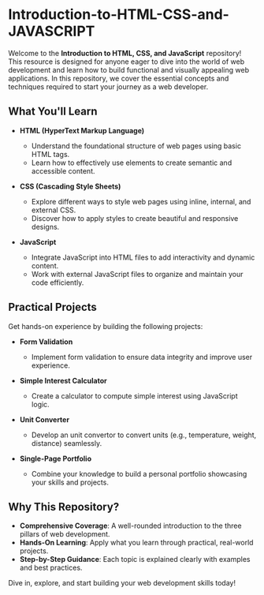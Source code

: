 # Introduction-to-HTML-CSS-and-JAVASCRIPT

Welcome to the **Introduction to HTML, CSS, and JavaScript** repository! This resource is designed for anyone eager to dive into the world of web development and learn how to build functional and visually appealing web applications. In this repository, we cover the essential concepts and techniques required to start your journey as a web developer.

## What You'll Learn

- **HTML (HyperText Markup Language)**
  - Understand the foundational structure of web pages using basic HTML tags.
  - Learn how to effectively use elements to create semantic and accessible content.

- **CSS (Cascading Style Sheets)**
  - Explore different ways to style web pages using inline, internal, and external CSS.
  - Discover how to apply styles to create beautiful and responsive designs.

- **JavaScript**
  - Integrate JavaScript into HTML files to add interactivity and dynamic content.
  - Work with external JavaScript files to organize and maintain your code efficiently.

## Practical Projects

Get hands-on experience by building the following projects:

- **Form Validation**
  - Implement form validation to ensure data integrity and improve user experience.

- **Simple Interest Calculator**
  - Create a calculator to compute simple interest using JavaScript logic.

- **Unit Converter**
  - Develop an unit convertor to convert units (e.g., temperature, weight, distance) seamlessly.

- **Single-Page Portfolio**
  - Combine your knowledge to build a personal portfolio showcasing your skills and projects.

## Why This Repository?

- **Comprehensive Coverage**: A well-rounded introduction to the three pillars of web development.
- **Hands-On Learning**: Apply what you learn through practical, real-world projects.
- **Step-by-Step Guidance**: Each topic is explained clearly with examples and best practices.

Dive in, explore, and start building your web development skills today!

